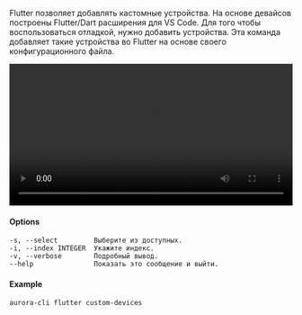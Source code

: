 Flutter позволяет добавлять кастомные устройства.
На основе девайсов построены Flutter/Dart расширения для VS Code.
Для того чтобы воспользоваться отладкой, нужно добавить устройства.
Эта команда добавляет такие устройства во Flutter на основе своего конфигурационного файла.

<video width="100%" controls>
  <source src="../videos/flutter_custom_devices.mp4" type="video/mp4">
</video>

#### Options

```shell
-s, --select         Выберите из доступных.
-i, --index INTEGER  Укажите индекс.
-v, --verbose        Подробный вывод.
--help               Показать это сообщение и выйти.
```

#### Example

```shell
aurora-cli flutter custom-devices
```
